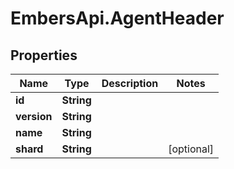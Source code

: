 # EmbersApi.AgentHeader

## Properties
Name | Type | Description | Notes
------------ | ------------- | ------------- | -------------
**id** | **String** |  | 
**version** | **String** |  | 
**name** | **String** |  | 
**shard** | **String** |  | [optional] 
